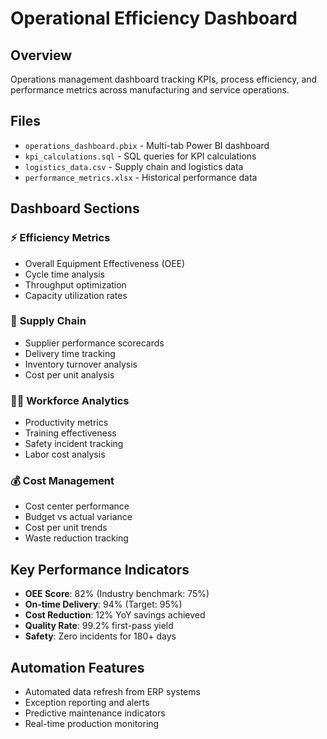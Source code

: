 # Operational Efficiency Dashboard

## Overview
Operations management dashboard tracking KPIs, process efficiency, and performance metrics across manufacturing and service operations.

## Files
- `operations_dashboard.pbix` - Multi-tab Power BI dashboard
- `kpi_calculations.sql` - SQL queries for KPI calculations
- `logistics_data.csv` - Supply chain and logistics data
- `performance_metrics.xlsx` - Historical performance data

## Dashboard Sections
### ⚡ **Efficiency Metrics**
- Overall Equipment Effectiveness (OEE)
- Cycle time analysis
- Throughput optimization
- Capacity utilization rates

### 🚚 **Supply Chain**
- Supplier performance scorecards
- Delivery time tracking
- Inventory turnover analysis
- Cost per unit analysis

### 👨‍💼 **Workforce Analytics**
- Productivity metrics
- Training effectiveness
- Safety incident tracking
- Labor cost analysis

### 💰 **Cost Management**
- Cost center performance
- Budget vs actual variance
- Cost per unit trends
- Waste reduction tracking

## Key Performance Indicators
- **OEE Score**: 82% (Industry benchmark: 75%)
- **On-time Delivery**: 94% (Target: 95%)
- **Cost Reduction**: 12% YoY savings achieved
- **Quality Rate**: 99.2% first-pass yield
- **Safety**: Zero incidents for 180+ days

## Automation Features
- Automated data refresh from ERP systems
- Exception reporting and alerts
- Predictive maintenance indicators
- Real-time production monitoring
